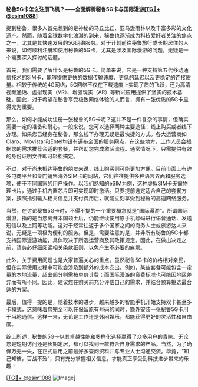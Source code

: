 **秘鲁5G卡怎么注册飞机？——全面解析秘鲁5G卡与国际漫游[[TG💪+ @esim1088](https://t.me/s/esim1088)]**

提到秘鲁，很多人首先想到的是神秘的马丘比丘、亚马逊雨林以及丰富多彩的文化遗产。然而，随着全球数字化浪潮的到来，秘鲁也逐渐成为科技爱好者关注的焦点之一，尤其是其快速发展的5G网络服务。对于计划前往秘鲁旅行或长期居住的人来说，如何顺利注册和使用秘鲁的5G卡，尤其是涉及国际漫游的问题，无疑是一个需要深入探讨的话题。

首先，我们需要了解什么是秘鲁的5G卡。简单来说，它是一种支持第五代移动通信技术的SIM卡，能够提供更快的数据传输速度、更低的延迟以及更稳定的连接质量。相较于传统的4G网络，5G网络不仅在下载速度上实现了质的飞跃，还为高清视频通话、虚拟现实（VR）、增强现实（AR）等新兴应用提供了坚实的技术基础。因此，对于希望在秘鲁享受极致网络体验的人而言，拥有一张优质的5G卡显得尤为重要。

那么，如何才能成功注册一张秘鲁的5G卡呢？这并不是一件复杂的事情，但确实需要一定的准备和耐心。一般来说，您可以选择两种主要途径：线上购买或者线下办理。如果您已经身在秘鲁，那么线下办理无疑是最快捷的方式。各大运营商如Claro、Movistar和Entel均设有遍布全国的服务网点，在这些地方，工作人员会根据您的需求推荐合适的套餐，并帮助您完成激活流程。通常情况下，只需提供有效的身份证明文件即可轻松搞定。

不过，对于尚未抵达秘鲁的朋友来说，线上购买则可能更加方便。目前市面上有许多电商平台和专门销售海外SIM卡的网站，它们往往提供多种语言界面和服务选项，便于不同国家的用户操作。以我们熟知的eSIM为例，这种虚拟SIM卡无需物理卡片，通过手机内置芯片即可实现即时激活。只要提前选定适合自己的套餐方案，按照指引输入相关信息并支付费用后，就能立刻享受到秘鲁的高速网络服务。

当然，在讨论秘鲁5G卡时，不得不提的一个重要概念就是“国际漫游”。所谓国际漫游，指的是当您离开本国领土后，仍能继续使用原手机号码进行语音通话、发送短信以及上网等功能。这对于经常往返于多个国家之间的商务人士或旅游达人来说，无疑是一项极为便利的服务。但是，需要注意的是，并非所有秘鲁的5G卡都支持国际漫游功能，具体取决于所选运营商及其政策规定。因此，在做出决定之前，请务必仔细阅读相关条款细则，以免产生不必要的麻烦。

此外，关于费用问题也是大家普遍关心的重点。虽然秘鲁5G卡的价格相对亲民，但在实际使用过程中可能会涉及到额外的成本支出。例如，某些套餐可能包含一定量的本地流量，超出部分则需按单价计费；而国际漫游的资费标准也可能因地区差异而有所不同。因此，建议您在购买前充分评估自己的需求，并结合预算挑选最合适的方案。

最后，值得一提的是，随着技术的进步，越来越多的智能手机开始支持双卡甚至多卡模式，这意味着您完全可以在保留原有号码的同时，额外安装一张秘鲁5G卡用于当地通信。这样一来，无论是工作还是休闲娱乐，都能获得更好的灵活性和自由度。

综上所述，秘鲁的5G卡以其卓越性能和多样化选择赢得了众多用户的青睐。无论您是短期访问还是长期定居，都可以找到一款符合自身需求的产品。当然，为了确保万无一失，在正式启用之前最好多查阅资料并与专业人士沟通交流。毕竟，“知己知彼，百战不殆”，只有充分掌握相关信息，才能真正享受到科技进步带来的乐趣！

[[TG💪+ @esim1088](https://t.me/s/esim1088) ![Image](https://i.postimg.cc/4NQfJmqS/Snipaste-2025-05-13-00-14-12.png)]
